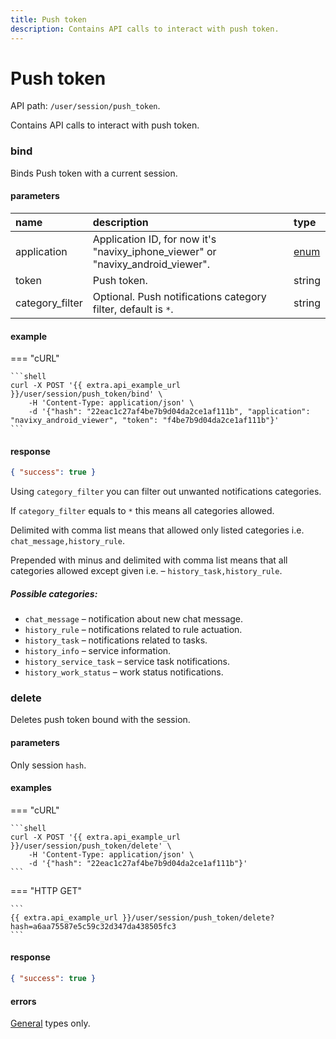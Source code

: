 ```yaml
---
title: Push token
description: Contains API calls to interact with push token.
---
```


# Push token

API path: `/user/session/push_token`.

Contains API calls to interact with push token.

### bind

Binds Push token with a current session.

#### parameters

| name | description | type |
| :----- | :-----  | :----- |
| application | Application ID, for now it's "navixy_iphone_viewer" or "navixy_android_viewer". | [enum](../../../../getting-started.md#data-types) |
| token | Push token. | string |
| category_filter | Optional. Push notifications category filter, default is `*`. | string |

#### example

=== "cURL"

    ```shell
    curl -X POST '{{ extra.api_example_url }}/user/session/push_token/bind' \
        -H 'Content-Type: application/json' \ 
        -d '{"hash": "22eac1c27af4be7b9d04da2ce1af111b", "application": "navixy_android_viewer", "token": "f4be7b9d04da2ce1af111b"}'
    ```

#### response

```json
{ "success": true }
```

Using `category_filter` you can filter out unwanted notifications categories.

If `category_filter` equals to `*` this means all categories allowed.

Delimited with comma list means that allowed only listed categories i.e. `chat_message,history_rule`.

Prepended with minus and delimited with comma list means that all categories allowed except given i.e. – `history_task,history_rule`.

##### Possible categories:

* `chat_message` – notification about new chat message.
* `history_rule` – notifications related to rule actuation.
* `history_task` – notifications related to tasks.
* `history_info` – service information.
* `history_service_task` – service task notifications.
* `history_work_status` – work status notifications.

### delete

Deletes push token bound with the session.

#### parameters

Only session `hash`.

#### examples

=== "cURL"

    ```shell
    curl -X POST '{{ extra.api_example_url }}/user/session/push_token/delete' \
        -H 'Content-Type: application/json' \ 
        -d '{"hash": "22eac1c27af4be7b9d04da2ce1af111b"}'
    ```
    
=== "HTTP GET"

    ```
    {{ extra.api_example_url }}/user/session/push_token/delete?hash=a6aa75587e5c59c32d347da438505fc3
    ```

#### response

```json
{ "success": true }
```

#### errors

[General](../../../../getting-started.md#error-codes) types only.